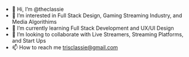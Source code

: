 - 👋 Hi, I’m @theclassie
- 👀 I’m interested in Full Stack Design, Gaming Streaming Industry, and Media Algorithims 
- 🌱 I’m currently learning Full Stack Development and UX/UI Design
- 💞️ I’m looking to collaborate with Live Streamers, Streaming Platforms, and Start Ups
- 📫 How to reach me trisclassie@gmail.com 

<!---
theclassie/theclassie is a ✨ special ✨ repository because its `README.md` (this file) appears on your GitHub profile.
You can click the Preview link to take a look at your changes.
--->
